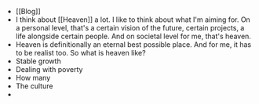 - [[Blog]]
- I think about [[Heaven]] a lot. I like to think about what I'm aiming for. On a personal level, that's a certain vision of the future, certain projects, a life alongside certain people. And on societal level for me, that's heaven.
- Heaven is definitionally an eternal best possible place. And for me, it has to be realist too. So what is heaven like?
- Stable growth
- Dealing with poverty
- How many
- The culture
-